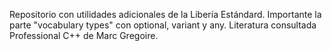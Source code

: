Repositorio con utilidades adicionales de la Libería Estándard. Importante la parte "vocabulary types" con optional, variant y any.
Literatura consultada Professional C++ de Marc Gregoire.
